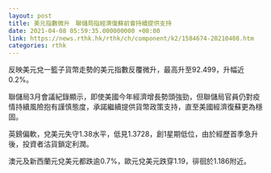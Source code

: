 ```yaml
---
layout: post
title: 美元指數微升　聯儲局指經濟復蘇前會持續提供支持
date: 2021-04-08 05:59:35.000000000 +08:00
link: https://news.rthk.hk/rthk/ch/component/k2/1584674-20210408.htm
categories: rthk
---
```


反映美元兌一籃子貨幣走勢的美元指數反覆微升，最高升至92.499，升幅近0.2%。

聯儲局3月會議紀錄顯示，即使美國今年經濟增長勢頭強勁，但聯儲局官員仍對疫情持續風險抱有謹慎態度，承諾繼續提供貨幣政策支持，直至美國經濟復蘇更為穩固。

英鎊偏軟，兌美元失守1.38水平，低見1.3728，創1星期低位，由於經歷首季急升後，投資者沽貨鎖定利潤。

澳元及新西蘭元兌美元都跌逾0.7%，歐元兌美元跌穿1.19，徘徊於1.186附近。
